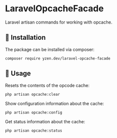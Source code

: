 # LaravelOpcacheFacade
Laravel artisan commands for working with opcache.
## :scroll: **Installation**
The package can be installed via composer:
```
composer require yzen.dev/laravel-opcache-facade
```

## :scroll: **Usage**

Resets the contents of the opcode cache:
```
php artisan opcache:clear
```

Show configuration information about the cache:
```
php artisan opcache:config
```

Get status information about the cache:
```
php artisan opcache:status
```
